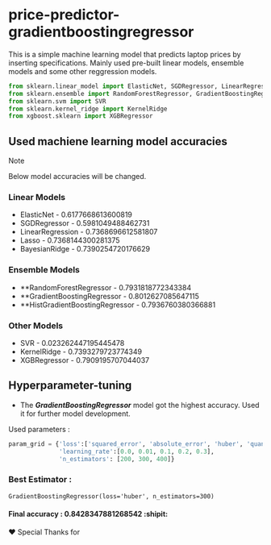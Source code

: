 # price-predictor-gradientboostingregressor

This is a simple machine learning model that predicts laptop prices by inserting specifications. Mainly used pre-built linear models, ensemble models and some other reggression models.

```python
from sklearn.linear_model import ElasticNet, SGDRegressor, LinearRegression, Lasso, BayesianRidge
from sklearn.ensemble import RandomForestRegressor, GradientBoostingRegressor, HistGradientBoostingRegressor
from sklearn.svm import SVR
from sklearn.kernel_ridge import KernelRidge
from xgboost.sklearn import XGBRegressor
```

## Used machiene learning model accuracies

> [!NOTE]
> Below model accuracies will be changed.

### Linear Models
* ElasticNet - 0.6177668613600819
* SGDRegressor - 0.5981049488462731
* LinearRegression - 0.7368696612581807
* Lasso - 0.7368144300281375
* BayesianRidge - 0.7390254720176629

### Ensemble Models
* **RandomForestRegressor - 0.7931818772343384
* **GradientBoostingRegressor - 0.8012627085647115
* **HistGradientBoostingRegressor - 0.7936760380366881

### Other Models
* SVR - 0.023262447195445478
* KernelRidge - 0.7393279723774349
* XGBRegressor  - 0.7909195707044037

## Hyperparameter-tuning

- The ***GradientBoostingRegressor*** model got the highest accuracy. Used it for further model development.

Used parameters :
```python
param_grid = {'loss':['squared_error', 'absolute_error', 'huber', 'quantile'],
              'learning_rate':[0.0, 0.01, 0.1, 0.2, 0.3],
              'n_estimators': [200, 300, 400]}
```

### Best Estimator :
```
GradientBoostingRegressor(loss='huber', n_estimators=300)
```
#### Final accuracy : 0.8428347881268542 :shipit:

❤ Special Thanks for 
